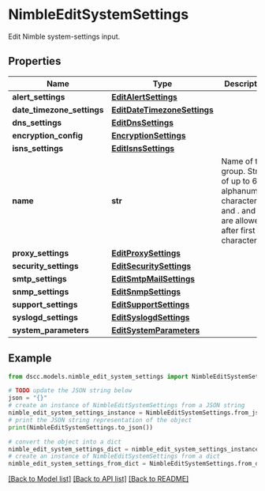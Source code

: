 # NimbleEditSystemSettings

Edit Nimble system-settings input.

## Properties

Name | Type | Description | Notes
------------ | ------------- | ------------- | -------------
**alert_settings** | [**EditAlertSettings**](EditAlertSettings.md) |  | [optional] 
**date_timezone_settings** | [**EditDateTimezoneSettings**](EditDateTimezoneSettings.md) |  | [optional] 
**dns_settings** | [**EditDnsSettings**](EditDnsSettings.md) |  | [optional] 
**encryption_config** | [**EncryptionSettings**](EncryptionSettings.md) |  | [optional] 
**isns_settings** | [**EditIsnsSettings**](EditIsnsSettings.md) |  | [optional] 
**name** | **str** | Name of the group. String of up to 64 alphanumeric characters, - and . and : are allowed after first character. | [optional] 
**proxy_settings** | [**EditProxySettings**](EditProxySettings.md) |  | [optional] 
**security_settings** | [**EditSecuritySettings**](EditSecuritySettings.md) |  | [optional] 
**smtp_settings** | [**EditSmtpMailSettings**](EditSmtpMailSettings.md) |  | [optional] 
**snmp_settings** | [**EditSnmpSettings**](EditSnmpSettings.md) |  | [optional] 
**support_settings** | [**EditSupportSettings**](EditSupportSettings.md) |  | [optional] 
**syslogd_settings** | [**EditSyslogdSettings**](EditSyslogdSettings.md) |  | [optional] 
**system_parameters** | [**EditSystemParameters**](EditSystemParameters.md) |  | [optional] 

## Example

```python
from dscc.models.nimble_edit_system_settings import NimbleEditSystemSettings

# TODO update the JSON string below
json = "{}"
# create an instance of NimbleEditSystemSettings from a JSON string
nimble_edit_system_settings_instance = NimbleEditSystemSettings.from_json(json)
# print the JSON string representation of the object
print(NimbleEditSystemSettings.to_json())

# convert the object into a dict
nimble_edit_system_settings_dict = nimble_edit_system_settings_instance.to_dict()
# create an instance of NimbleEditSystemSettings from a dict
nimble_edit_system_settings_from_dict = NimbleEditSystemSettings.from_dict(nimble_edit_system_settings_dict)
```
[[Back to Model list]](../README.md#documentation-for-models) [[Back to API list]](../README.md#documentation-for-api-endpoints) [[Back to README]](../README.md)


